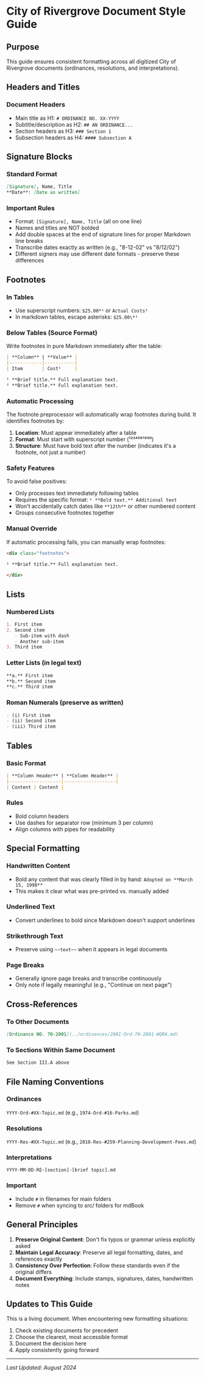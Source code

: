 # City of Rivergrove Document Style Guide

## Purpose
This guide ensures consistent formatting across all digitized City of Rivergrove documents (ordinances, resolutions, and interpretations).

## Headers and Titles

### Document Headers
- Main title as H1: `# ORDINANCE NO. XX-YYYY`
- Subtitle/description as H2: `## AN ORDINANCE...`
- Section headers as H3: `### Section 1`
- Subsection headers as H4: `#### Subsection A`

## Signature Blocks

### Standard Format
```markdown
[Signature], Name, Title  
**Date**: [Date as written]  
```

### Important Rules
- Format: `[Signature], Name, Title` (all on one line)
- Names and titles are NOT bolded
- Add double spaces at the end of signature lines for proper Markdown line breaks
- Transcribe dates exactly as written (e.g., "8-12-02" vs "8/12/02")
- Different signers may use different date formats - preserve these differences

## Footnotes

### In Tables
- Use superscript numbers: `$25.00*¹` or `Actual Costs²`
- In markdown tables, escape asterisks: `$25.00\*¹`

### Below Tables (Source Format)
Write footnotes in pure Markdown immediately after the table:

```markdown
| **Column** | **Value** |
|------------|-----------|
| Item       | Cost¹     |

¹ **Brief title.** Full explanation text.
² **Brief title.** Full explanation text.
```

### Automatic Processing
The footnote preprocessor will automatically wrap footnotes during build. It identifies footnotes by:
1. **Location**: Must appear immediately after a table
2. **Format**: Must start with superscript number (¹²³⁴⁵⁶⁷⁸⁹⁰)
3. **Structure**: Must have bold text after the number (indicates it's a footnote, not just a number)

### Safety Features
To avoid false positives:
- Only processes text immediately following tables
- Requires the specific format: `¹ **Bold text.** Additional text`
- Won't accidentally catch dates like `**12th**` or other numbered content
- Groups consecutive footnotes together

### Manual Override
If automatic processing fails, you can manually wrap footnotes:

```markdown
<div class="footnotes">

¹ **Brief title.** Full explanation text.

</div>
```

## Lists

### Numbered Lists
```markdown
1. First item
2. Second item
   - Sub-item with dash
   - Another sub-item
3. Third item
```

### Letter Lists (in legal text)
```markdown
**a.** First item  
**b.** Second item  
**c.** Third item  
```

### Roman Numerals (preserve as written)
```markdown
- (i) First item
- (ii) Second item
- (iii) Third item
```

## Tables

### Basic Format
```markdown
| **Column Header** | **Column Header** |
|-------------------|-------------------|
| Content | Content |
```

### Rules
- Bold column headers
- Use dashes for separator row (minimum 3 per column)
- Align columns with pipes for readability

## Special Formatting

### Handwritten Content
- Bold any content that was clearly filled in by hand: `Adopted on **March 15, 1998**`
- This makes it clear what was pre-printed vs. manually added

### Underlined Text
- Convert underlines to bold since Markdown doesn't support underlines

### Strikethrough Text
- Preserve using `~~text~~` when it appears in legal documents

### Page Breaks
- Generally ignore page breaks and transcribe continuously
- Only note if legally meaningful (e.g., "Continue on next page")

## Cross-References

### To Other Documents
```markdown
[Ordinance NO. 70-2001](../ordinances/2001-Ord-70-2001-WQRA.md)
```

### To Sections Within Same Document
```markdown
See Section III.A above
```

## File Naming Conventions

### Ordinances
`YYYY-Ord-#XX-Topic.md` (e.g., `1974-Ord-#16-Parks.md`)

### Resolutions  
`YYYY-Res-#XX-Topic.md` (e.g., `2018-Res-#259-Planning-Development-Fees.md`)

### Interpretations
`YYYY-MM-DD-RE-[section]-[brief topic].md`

### Important
- Include `#` in filenames for main folders
- Remove `#` when syncing to src/ folders for mdBook

## General Principles

1. **Preserve Original Content**: Don't fix typos or grammar unless explicitly asked
2. **Maintain Legal Accuracy**: Preserve all legal formatting, dates, and references exactly
3. **Consistency Over Perfection**: Follow these standards even if the original differs
4. **Document Everything**: Include stamps, signatures, dates, handwritten notes

## Updates to This Guide

This is a living document. When encountering new formatting situations:
1. Check existing documents for precedent
2. Choose the clearest, most accessible format
3. Document the decision here
4. Apply consistently going forward

---

*Last Updated: August 2024*